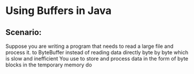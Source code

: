 
# Using Buffers in Java

## Scenario: 
Suppose you are writing a program that needs to read a large file and process it. to
ByteBuffer instead of reading data directly byte by byte which is slow and inefficient
You use to store and process data in the form of byte blocks in the temporary memory
do